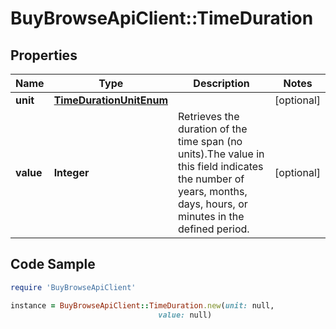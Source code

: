 # BuyBrowseApiClient::TimeDuration

## Properties

Name | Type | Description | Notes
------------ | ------------- | ------------- | -------------
**unit** | [**TimeDurationUnitEnum**](TimeDurationUnitEnum.md) |  | [optional] 
**value** | **Integer** | Retrieves the duration of the time span (no units).The value in this field indicates the number of years, months, days, hours, or minutes in the defined period. | [optional] 

## Code Sample

```ruby
require 'BuyBrowseApiClient'

instance = BuyBrowseApiClient::TimeDuration.new(unit: null,
                                 value: null)
```


